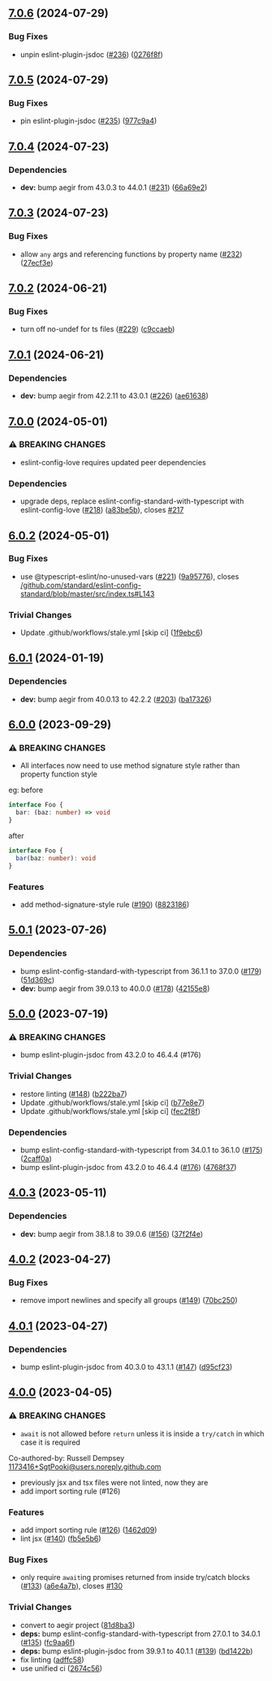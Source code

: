 ## [7.0.6](https://github.com/ipfs/eslint-config-ipfs/compare/v7.0.5...v7.0.6) (2024-07-29)

### Bug Fixes

* unpin eslint-plugin-jsdoc ([#236](https://github.com/ipfs/eslint-config-ipfs/issues/236)) ([0276f8f](https://github.com/ipfs/eslint-config-ipfs/commit/0276f8f656d70d353c7d96cdc91d8c699425eb27))

## [7.0.5](https://github.com/ipfs/eslint-config-ipfs/compare/v7.0.4...v7.0.5) (2024-07-29)

### Bug Fixes

* pin eslint-plugin-jsdoc ([#235](https://github.com/ipfs/eslint-config-ipfs/issues/235)) ([977c9a4](https://github.com/ipfs/eslint-config-ipfs/commit/977c9a430388d500ba38662fcbc4aadf78db509d))

## [7.0.4](https://github.com/ipfs/eslint-config-ipfs/compare/v7.0.3...v7.0.4) (2024-07-23)

### Dependencies

* **dev:** bump aegir from 43.0.3 to 44.0.1 ([#231](https://github.com/ipfs/eslint-config-ipfs/issues/231)) ([66a69e2](https://github.com/ipfs/eslint-config-ipfs/commit/66a69e2525e0b37767ea1aa759581c87b57472f6))

## [7.0.3](https://github.com/ipfs/eslint-config-ipfs/compare/v7.0.2...v7.0.3) (2024-07-23)


### Bug Fixes

* allow `any` args and referencing functions by property name ([#232](https://github.com/ipfs/eslint-config-ipfs/issues/232)) ([27ecf3e](https://github.com/ipfs/eslint-config-ipfs/commit/27ecf3e4055cd229339c62cc1a941e96a4e22852))

## [7.0.2](https://github.com/ipfs/eslint-config-ipfs/compare/v7.0.1...v7.0.2) (2024-06-21)


### Bug Fixes

* turn off no-undef for ts files ([#229](https://github.com/ipfs/eslint-config-ipfs/issues/229)) ([c9ccaeb](https://github.com/ipfs/eslint-config-ipfs/commit/c9ccaeb3ee79e2b670c50f56fe10e5bb925785e3))

## [7.0.1](https://github.com/ipfs/eslint-config-ipfs/compare/v7.0.0...v7.0.1) (2024-06-21)


### Dependencies

* **dev:** bump aegir from 42.2.11 to 43.0.1 ([#226](https://github.com/ipfs/eslint-config-ipfs/issues/226)) ([ae61638](https://github.com/ipfs/eslint-config-ipfs/commit/ae61638e32107feef038320e0a6915ba6d19ff87))

## [7.0.0](https://github.com/ipfs/eslint-config-ipfs/compare/v6.0.2...v7.0.0) (2024-05-01)


### ⚠ BREAKING CHANGES

* eslint-config-love requires updated peer dependencies

### Dependencies

* upgrade deps, replace eslint-config-standard-with-typescript with eslint-config-love ([#218](https://github.com/ipfs/eslint-config-ipfs/issues/218)) ([a83be5b](https://github.com/ipfs/eslint-config-ipfs/commit/a83be5bd51eee32c7a8218912ba3c2f22c1eae1c)), closes [#217](https://github.com/ipfs/eslint-config-ipfs/issues/217)

## [6.0.2](https://github.com/ipfs/eslint-config-ipfs/compare/v6.0.1...v6.0.2) (2024-05-01)


### Bug Fixes

* use @typescript-eslint/no-unused-vars ([#221](https://github.com/ipfs/eslint-config-ipfs/issues/221)) ([9a95776](https://github.com/ipfs/eslint-config-ipfs/commit/9a957762f5fc9123cd4265fe6204f0fb40c3da0c)), closes [/github.com/standard/eslint-config-standard/blob/master/src/index.ts#L143](https://github.com/ipfs//github.com/standard/eslint-config-standard/blob/master/src/index.ts/issues/L143)


### Trivial Changes

* Update .github/workflows/stale.yml [skip ci] ([1f9ebc6](https://github.com/ipfs/eslint-config-ipfs/commit/1f9ebc65974d1ffb210234e7d4ba9cefaa0d6176))

## [6.0.1](https://github.com/ipfs/eslint-config-ipfs/compare/v6.0.0...v6.0.1) (2024-01-19)


### Dependencies

* **dev:** bump aegir from 40.0.13 to 42.2.2 ([#203](https://github.com/ipfs/eslint-config-ipfs/issues/203)) ([ba17326](https://github.com/ipfs/eslint-config-ipfs/commit/ba173267e7c727a19a6c4ea8ec67cc73f677c0ef))

## [6.0.0](https://github.com/ipfs/eslint-config-ipfs/compare/v5.0.1...v6.0.0) (2023-09-29)


### ⚠ BREAKING CHANGES

* All interfaces now need to use method signature style rather than property function style

eg:
before
```ts
interface Foo {
  bar: (baz: number) => void
}
```
after
```ts
interface Foo {
  bar(baz: number): void
}
```

### Features

* add method-signature-style rule ([#190](https://github.com/ipfs/eslint-config-ipfs/issues/190)) ([8823186](https://github.com/ipfs/eslint-config-ipfs/commit/88231860087f4ff4f7c8118a84c8f64bcc81f7d0))

## [5.0.1](https://github.com/ipfs/eslint-config-ipfs/compare/v5.0.0...v5.0.1) (2023-07-26)


### Dependencies

* bump eslint-config-standard-with-typescript from 36.1.1 to 37.0.0 ([#179](https://github.com/ipfs/eslint-config-ipfs/issues/179)) ([51d369c](https://github.com/ipfs/eslint-config-ipfs/commit/51d369c9ebf1fd4c7b4946c68a9158b9d78f02e9))
* **dev:** bump aegir from 39.0.13 to 40.0.0 ([#178](https://github.com/ipfs/eslint-config-ipfs/issues/178)) ([42155e8](https://github.com/ipfs/eslint-config-ipfs/commit/42155e836dad27f1654a26661f6005ea4f03b7f9))

## [5.0.0](https://github.com/ipfs/eslint-config-ipfs/compare/v4.0.3...v5.0.0) (2023-07-19)


### ⚠ BREAKING CHANGES

* bump eslint-plugin-jsdoc from 43.2.0 to 46.4.4 (#176)

### Trivial Changes

* restore linting ([#148](https://github.com/ipfs/eslint-config-ipfs/issues/148)) ([b222ba7](https://github.com/ipfs/eslint-config-ipfs/commit/b222ba7221bffda51e66e4c3de5b98a36659bf4b))
* Update .github/workflows/stale.yml [skip ci] ([b77e8e7](https://github.com/ipfs/eslint-config-ipfs/commit/b77e8e75456346245fd5854b62399e9dc86a2d02))
* Update .github/workflows/stale.yml [skip ci] ([fec2f8f](https://github.com/ipfs/eslint-config-ipfs/commit/fec2f8ffde1021e1e4224738e60f431b57970e74))


### Dependencies

* bump eslint-config-standard-with-typescript from 34.0.1 to 36.1.0 ([#175](https://github.com/ipfs/eslint-config-ipfs/issues/175)) ([2caff0a](https://github.com/ipfs/eslint-config-ipfs/commit/2caff0aabb9e5c4316a4c8e69c644d288e5fd8b6))
* bump eslint-plugin-jsdoc from 43.2.0 to 46.4.4 ([#176](https://github.com/ipfs/eslint-config-ipfs/issues/176)) ([4768f37](https://github.com/ipfs/eslint-config-ipfs/commit/4768f37f13b3fde42f394333ec6af134113e3d24))

## [4.0.3](https://github.com/ipfs/eslint-config-ipfs/compare/v4.0.2...v4.0.3) (2023-05-11)


### Dependencies

* **dev:** bump aegir from 38.1.8 to 39.0.6 ([#156](https://github.com/ipfs/eslint-config-ipfs/issues/156)) ([37f2f4e](https://github.com/ipfs/eslint-config-ipfs/commit/37f2f4ed5d9324a521a5f7d1b1e4b6d9758a5ce7))

## [4.0.2](https://github.com/ipfs/eslint-config-ipfs/compare/v4.0.1...v4.0.2) (2023-04-27)


### Bug Fixes

* remove import newlines and specify all groups ([#149](https://github.com/ipfs/eslint-config-ipfs/issues/149)) ([70bc250](https://github.com/ipfs/eslint-config-ipfs/commit/70bc2500e15124901c4ae95af8c74c6b3e780107))

## [4.0.1](https://github.com/ipfs/eslint-config-ipfs/compare/v4.0.0...v4.0.1) (2023-04-27)


### Dependencies

* bump eslint-plugin-jsdoc from 40.3.0 to 43.1.1 ([#147](https://github.com/ipfs/eslint-config-ipfs/issues/147)) ([d95cf23](https://github.com/ipfs/eslint-config-ipfs/commit/d95cf2336cb5707db79dccaafad617e6ac7e261e))

## [4.0.0](https://github.com/ipfs/eslint-config-ipfs/compare/v3.1.7...v4.0.0) (2023-04-05)


### ⚠ BREAKING CHANGES

* `await` is not allowed before `return` unless it is inside a `try/catch` in which case it is required

Co-authored-by: Russell Dempsey <1173416+SgtPooki@users.noreply.github.com>
* previously jsx and tsx files were not linted, now they are
* add import sorting rule (#126)

### Features

* add import sorting rule ([#126](https://github.com/ipfs/eslint-config-ipfs/issues/126)) ([1462d09](https://github.com/ipfs/eslint-config-ipfs/commit/1462d096c8bd13af22ebe9ab6ef317996dc488c7))
* lint jsx ([#140](https://github.com/ipfs/eslint-config-ipfs/issues/140)) ([fb5e5b6](https://github.com/ipfs/eslint-config-ipfs/commit/fb5e5b6120cff5419faab4648a45855824eb46ae))


### Bug Fixes

* only require `await`ing promises returned from inside try/catch blocks ([#133](https://github.com/ipfs/eslint-config-ipfs/issues/133)) ([a6e4a7b](https://github.com/ipfs/eslint-config-ipfs/commit/a6e4a7b26eb43f829efb6b0202bf8fc7b397341a)), closes [#130](https://github.com/ipfs/eslint-config-ipfs/issues/130)


### Trivial Changes

* convert to aegir project ([81d8ba3](https://github.com/ipfs/eslint-config-ipfs/commit/81d8ba310dd48432a8991bc48fb805bf7cea4958))
* **deps:** bump eslint-config-standard-with-typescript from 27.0.1 to 34.0.1 ([#135](https://github.com/ipfs/eslint-config-ipfs/issues/135)) ([fc9aa6f](https://github.com/ipfs/eslint-config-ipfs/commit/fc9aa6f589131403753617e8a1f5f0c770d67d19))
* **deps:** bump eslint-plugin-jsdoc from 39.9.1 to 40.1.1 ([#139](https://github.com/ipfs/eslint-config-ipfs/issues/139)) ([bd1422b](https://github.com/ipfs/eslint-config-ipfs/commit/bd1422ba1ce171a20dbf74660f2f17d5eca538c4))
* fix linting ([adffc58](https://github.com/ipfs/eslint-config-ipfs/commit/adffc585b2006594a79122c2982da2e92408ccf6))
* use unified ci ([2674c56](https://github.com/ipfs/eslint-config-ipfs/commit/2674c56dfe0e0f05e0496030904e6c2b98147cd6))
